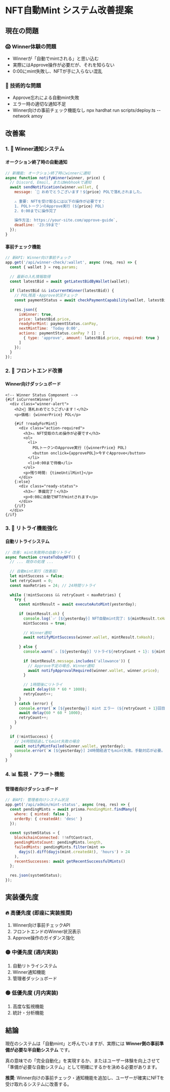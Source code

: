 # NFT自動Mint システム改善提案

## 現在の問題

### 😱 **Winner体験の問題**
- Winnerが「自動でmintされる」と思い込む
- 実際にはApprove操作が必要だが、それを知らない
- 0:00にmint失敗し、NFTが手に入らない混乱

### 🔧 **技術的な問題**
- Approve忘れによる自動mint失敗
- エラー時の適切な通知不足
- Winner向けの事前チェック機能なし
npx hardhat run scripts/deploy.ts --network amoy

## 改善案

### 1. 🔔 **Winner通知システム**

#### オークション終了時の自動通知
```javascript
// 新機能: オークション終了時にwinnerに通知
async function notifyWinner(winner, price) {
  // Discord, Email, またはWebhookで通知
  await sendNotification(winner.wallet, {
    message: `🎉 おめでとうございます！${price} POLで落札されました。
    
    ⚠️ 重要: NFTを受け取るには以下の操作が必要です：
    1. POLトークンのApprove実行 (${price} POL)
    2. 0:00までに操作完了
    
    操作方法: https://your-site.com/approve-guide`,
    deadline: '23:59まで'
  });
}
```

#### 事前チェック機能
```javascript
// 新API: Winner向け事前チェック
app.get('/api/winner-check/:wallet', async (req, res) => {
  const { wallet } = req.params;
  
  // 最新の入札情報取得
  const latestBid = await getLatestBidByWallet(wallet);
  
  if (latestBid && isCurrentWinner(latestBid)) {
    // POL残高・Approve状況チェック
    const paymentStatus = await checkPaymentCapability(wallet, latestBid.price);
    
    res.json({
      isWinner: true,
      price: latestBid.price,
      readyForMint: paymentStatus.canPay,
      nextMintTime: 'Today 0:00',
      actions: paymentStatus.canPay ? [] : [
        { type: 'approve', amount: latestBid.price, required: true }
      ]
    });
  }
});
```

### 2. 📱 **フロントエンド改善**

#### Winner向けダッシュボード
```svelte
<!-- Winner Status Component -->
{#if isCurrentWinner}
  <div class="winner-alert">
    <h2>🎉 落札おめでとうございます！</h2>
    <p>価格: {winnerPrice} POL</p>
    
    {#if !readyForMint}
      <div class="action-required">
        <h3>⚠️ NFT受取のため操作が必要です</h3>
        <ol>
          <li>
            POLトークンのApprove実行 ({winnerPrice} POL)
            <button onclick={approvePOL}>今すぐApprove</button>
          </li>
          <li>0:00まで待機</li>
        </ol>
        <p>残り時間: {timeUntilMint}</p>
      </div>
    {:else}
      <div class="ready-status">
        <h3>✅ 準備完了！</h3>
        <p>0:00に自動でNFTがmintされます</p>
      </div>
    {/if}
  </div>
{/if}
```

### 3. 🚨 **リトライ機能強化**

#### 自動リトライシステム
```javascript
// 改善: mint失敗時の自動リトライ
async function createToDayNFT() {
  // ... 既存の処理 ...
  
  // 自動mint実行（改善版）
  let mintSuccess = false;
  let retryCount = 0;
  const maxRetries = 24; // 24時間リトライ
  
  while (!mintSuccess && retryCount < maxRetries) {
    try {
      const mintResult = await executeAutoMint(yesterday);
      
      if (mintResult.ok) {
        console.log(`✅ [${yesterday}] NFT自動mint完了: ${mintResult.txHash}`);
        mintSuccess = true;
        
        // Winner通知
        await notifyMintSuccess(winner.wallet, mintResult.txHash);
        
      } else {
        console.warn(`⚠️ [${yesterday}] リトライ${retryCount + 1}: ${mintResult.message}`);
        
        if (mintResult.message.includes('allowance')) {
          // Approve不足の場合、Winner通知
          await notifyApprovalRequired(winner.wallet, winner.price);
        }
        
        // 1時間後にリトライ
        await delay(60 * 60 * 1000);
        retryCount++;
      }
    } catch (error) {
      console.error(`❌ [${yesterday}] mint エラー (${retryCount + 1}回目):`, error);
      await delay(60 * 60 * 1000);
      retryCount++;
    }
  }
  
  if (!mintSuccess) {
    // 24時間経過してもmint失敗の場合
    await notifyMintFailed(winner.wallet, yesterday);
    console.error(`❌ [${yesterday}] 24時間経過でもmint失敗。手動対応が必要。`);
  }
}
```

### 4. 📊 **監視・アラート機能**

#### 管理者向けダッシュボード
```javascript
// 新API: 管理者向けシステム状況
app.get('/api/admin/mint-status', async (req, res) => {
  const pendingMints = await prisma.PendingMint.findMany({
    where: { minted: false },
    orderBy: { createdAt: 'desc' }
  });
  
  const systemStatus = {
    blockchainConnected: !!nftContract,
    pendingMintsCount: pendingMints.length,
    failedMints: pendingMints.filter(mint => 
      dayjs().diff(dayjs(mint.createdAt), 'hours') > 24
    ),
    recentSuccesses: await getRecentSuccessfulMints()
  };
  
  res.json(systemStatus);
});
```

## 実装優先度

### 🔥 **高優先度** (即座に実装推奨)
1. Winner向け事前チェックAPI
2. フロントエンドのWinner状況表示
3. Approve操作のガイダンス強化

### 🟡 **中優先度** (週内実装)
1. 自動リトライシステム
2. Winner通知機能
3. 管理者ダッシュボード

### 🟢 **低優先度** (月内実装)
1. 高度な監視機能
2. 統計・分析機能

## 結論

現在のシステムは「自動mint」と呼んでいますが、実際には **Winner側の事前準備が必要な半自動システム** です。

真の意味での「完全自動化」を実現するか、またはユーザー体験を向上させて「準備が必要な自動システム」として明確にするかを決める必要があります。

**推奨**: Winner向けの事前チェック・通知機能を追加し、ユーザーが確実にNFTを受け取れるシステムに改善する。